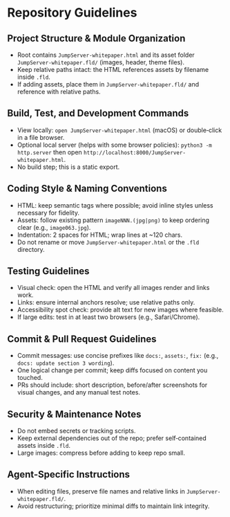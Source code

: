 # Repository Guidelines

## Project Structure & Module Organization
- Root contains `JumpServer-whitepaper.html` and its asset folder `JumpServer-whitepaper.fld/` (images, header, theme files). 
- Keep relative paths intact: the HTML references assets by filename inside `.fld`.
- If adding assets, place them in `JumpServer-whitepaper.fld/` and reference with relative paths.

## Build, Test, and Development Commands
- View locally: `open JumpServer-whitepaper.html` (macOS) or double‑click in a file browser.
- Optional local server (helps with some browser policies): `python3 -m http.server` then open `http://localhost:8000/JumpServer-whitepaper.html`.
- No build step; this is a static export.

## Coding Style & Naming Conventions
- HTML: keep semantic tags where possible; avoid inline styles unless necessary for fidelity.
- Assets: follow existing pattern `imageNNN.(jpg|png)` to keep ordering clear (e.g., `image063.jpg`).
- Indentation: 2 spaces for HTML; wrap lines at ~120 chars.
- Do not rename or move `JumpServer-whitepaper.html` or the `.fld` directory.

## Testing Guidelines
- Visual check: open the HTML and verify all images render and links work.
- Links: ensure internal anchors resolve; use relative paths only.
- Accessibility spot check: provide alt text for new images where feasible.
- If large edits: test in at least two browsers (e.g., Safari/Chrome).

## Commit & Pull Request Guidelines
- Commit messages: use concise prefixes like `docs:`, `assets:`, `fix:` (e.g., `docs: update section 3 wording`).
- One logical change per commit; keep diffs focused on content you touched.
- PRs should include: short description, before/after screenshots for visual changes, and any manual test notes.

## Security & Maintenance Notes
- Do not embed secrets or tracking scripts.
- Keep external dependencies out of the repo; prefer self‑contained assets inside `.fld`.
- Large images: compress before adding to keep repo small.

## Agent-Specific Instructions
- When editing files, preserve file names and relative links in `JumpServer-whitepaper.fld/`.
- Avoid restructuring; prioritize minimal diffs to maintain link integrity.
